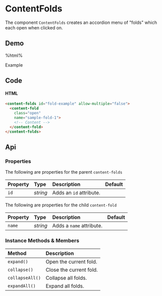 # ContentFolds
The component `ContentFolds` creates an accordion menu of "folds" which each open when clicked on.

## Demo

%html%

<div class="example">
  <div class="header">Example</div>
  <div class="content">
    <content-folds id="fold-example" allow-multiple="false">
      <content-fold
        class="open"
        name="sample-fold-1">
        <!-- Content -->
      </content-fold>
    </content-folds>
  </div>
</div>

## Code

#### HTML
```html
<content-folds id="fold-example" allow-multiple="false">
  <content-fold
    class="open"
    name="sample-fold-1">
    <!-- Content -->
  </content-fold>
</content-folds>
```

## Api

### Properties

The following are properties for the parent `content-folds`

| Property | Type | Description | Default |
| :--- | :--- | :--- | :--- |
| `id` | *string* | Adds an `id` attribute. |  |

The following are properties for the child `content-fold`

| Property | Type | Description | Default |
| :--- | :--- | :--- | :--- |
| `name` | *string* | Adds a `name` attribute. |  |


### Instance Methods & Members

| Method | Description |
| :--- | :--- |
| `expand()` | Open the current fold. |
| `collapse()` | Close the current fold. |
| `collapseAll()` | Collapse all folds. |
| `expandAll()` | Expand all folds. |
